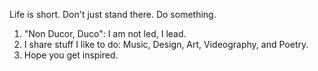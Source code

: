 Life is short. Don't just stand there. Do something.

1. "Non Ducor, Duco": I am not led, I lead.
2. I share stuff I like to do: Music, Design, Art, Videography, and Poetry.
3. Hope you get inspired. 
